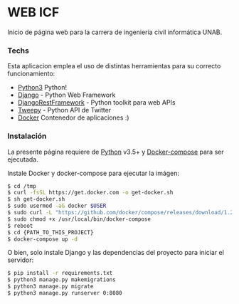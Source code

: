 # WEB ICF

Inicio de página web para la carrera de ingeniería civil informática UNAB.

### Techs

Esta aplicacion emplea el uso de distintas herramientas para su correcto funcionamiento:

* [Python3](https://www.python.org/) Python!
* [Django](https://www.djangoproject.com/) - Python Web Framework
* [DjangoRestFramework](https://www.django-rest-framework.org/) - Python toolkit para web APIs
* [Tweepy](https://github.com/tweepy/tweepy) - Python API de Twitter
* [Docker](https://www.docker.com/) Contenedor de aplicaciones :)

### Instalación

La presente página requiere de [Python](https://www.python.org/) v3.5+ y [Docker-compose](https://docs.docker.com/compose/) para ser ejecutada.

Instale Docker y docker-compose para ejecutar la imágen:
```bash
$ cd /tmp
$ curl -fsSL https://get.docker.com -o get-docker.sh
$ sh get-docker.sh
$ sudo usermod -aG docker $USER
$ sudo curl -L "https://github.com/docker/compose/releases/download/1.24.0/docker-compose-$(uname -s)-$(uname -m)" -o /usr/local/bin/docker-compose
$ sudo chmod +x /usr/local/bin/docker-compose
$ reboot
$ cd {PATH_TO_THIS_PROJECT}
$ docker-compose up -d
```

O bien, solo instale Django y las dependencias del proyecto para iniciar el servidor:
```bash
$ pip install -r requirements.txt
$ python3 manage.py makemigrations
$ python3 manage.py migrate
$ python3 manage.py runserver 0:8080
```
